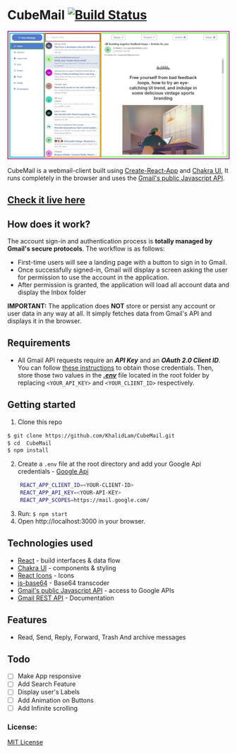 # CubeMail [![Build Status](https://img.shields.io/github/license/KhalidLam/Gmail-App-React)](https://github.com/KhalidLam/Gmail-App-React/blob/master/LICENSE)

![alt text](https://github.com/KhalidLam/CubeMail/blob/master/screenshot.jpg?raw=true)

CubeMail is a webmail-client built using [Create-React-App](https://github.com/facebook/create-react-app) and [Chakra UI](https://github.com/chakra-ui/chakra-ui/), It runs completely in the browser and uses the [Gmail's public Javascript API](https://developers.google.com/gmail/api/).

## [Check it live here](https://khalidlam.github.io/CubeMail/)

## How does it work?

The account sign-in and authentication process is **totally managed by Gmail's secure protocols**. The workflow is as follows:

- First-time users will see a landing page with a button to sign in to Gmail.
- Once successfully signed-in, Gmail will display a screen asking the user for permission to use the account in the application.
- After permission is granted, the application will load all account data and display the Inbox folder

**IMPORTANT:** The application does **NOT** store or persist any account or user data in any way at all. It simply fetches data from Gmail's API and displays it in the browser.

## Requirements

- All Gmail API requests require an **_API Key_** and an **_OAuth 2.0 Client ID_**. You can follow [these instructions](https://developers.google.com/fit/android/get-api-key) to obtain those credentials. Then, store those two values in the **_[.env](https://facebook.github.io/create-react-app/docs/adding-custom-environment-variables)_** file located in the root folder by replacing `<YOUR_API_KEY>` and `<YOUR_CLIENT_ID>` respectively.

## Getting started

1. Clone this repo

```sh
$ git clone https://github.com/KhalidLam/CubeMail.git
$ cd  CubeMail
$ npm install
```

2. Create a `.env` file at the root directory and add your Google Api credentials - [Google Api](https://console.developers.google.com)

```sh
    REACT_APP_CLIENT_ID=<YOUR-CLIENT-ID>
    REACT_APP_API_KEY=<YOUR-API-KEY>
    REACT_APP_SCOPES=https://mail.google.com/
```

3. Run: `$ npm start`
4. Open http://localhost:3000 in your browser.

## Technologies used

- [React](https://github.com/facebook/react) - build interfaces & data flow
- [Chakra UI](https://github.com/chakra-ui/chakra-ui/) - components & styling
- [React Icons](https://github.com/react-icons/react-icons) - Icons
- [js-base64](https://github.com/dankogai/js-base64) - Base64 transcoder
- [Gmail's public Javascript API](https://github.com/google/google-api-javascript-client) - access to Google APIs
- [Gmail REST API](https://developers.google.com/gmail/api) - Documentation

## Features

- Read, Send, Reply, Forward, Trash And archive messages

## Todo

- [ ] Make App responsive
- [ ] Add Search Feature
- [ ] Display user's Labels
- [ ] Add Animation on Buttons
- [ ] Add Infinite scrolling

### License:

[MIT License](https://opensource.org/licenses/MIT)
